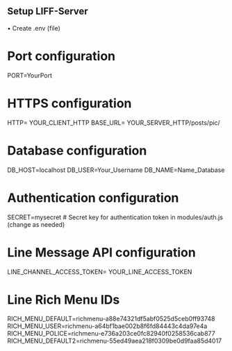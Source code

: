 ## Setup LIFF-Server

• Create .env (file)

# Port configuration
PORT=YourPort

# HTTPS configuration
HTTP= YOUR_CLIENT_HTTP
BASE_URL= YOUR_SERVER_HTTP/posts/pic/

# Database configuration
DB_HOST=localhost
DB_USER=Your_Username
DB_NAME=Name_Database

# Authentication configuration
SECRET=mysecret  # Secret key for authentication token in modules/auth.js (change as needed)

# Line Message API configuration
LINE_CHANNEL_ACCESS_TOKEN= YOUR_LINE_ACCESS_TOKEN

# Line Rich Menu IDs
RICH_MENU_DEFAULT=richmenu-a88e74321df5abf0525d5ceb0ff93748
RICH_MENU_USER=richmenu-a64bf1bae002b8f6fd84443c4da97e4a
RICH_MENU_POLICE=richmenu-e736a203ce0fc82940f0258536cab877
RICH_MENU_DEFAULT2=richmenu-55ed49aea218f0309be0d9faa85d4017